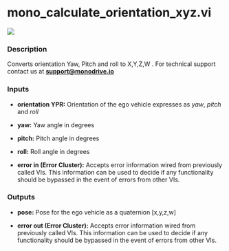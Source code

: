 # mono_calculate_orientation_xyz.vi

<p class="img_container">
<img class="lg_img" src="../mono_calculate_orientation_xyz.png"/>
</p>

### Description

Converts orientation Yaw, Pitch and roll to X,Y,Z,W .
For technical support contact us at <b>support@monodrive.io</b>
 

### Inputs

- **orientation YPR:**  Orientation of the ego vehicle expresses as *yaw*, *pitch*
and *roll*
 

- **yaw:**  Yaw angle in degrees
 

- **pitch:**  Pitch angle in degrees
 

- **roll:**  Roll angle in degrees
 

- **error in (Error Cluster):** Accepts error information wired from previously called VIs. This information can be used to decide if any functionality should be bypassed in the event of errors from other VIs. 

### Outputs

- **pose:**  Pose for the ego vehicle as a quaternion [x,y,z,w]
 

- **error out (Error Cluster):** Accepts error information wired from previously called VIs. This information can be used to decide if any functionality should be bypassed in the event of errors from other VIs. 

<p>&nbsp;</p>
